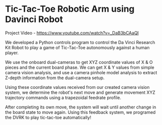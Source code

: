 # Tic-Tac-Toe Robotic Arm using Davinci Robot

Project Video - https://www.youtube.com/watch?v=_DaB3bCAaQI

We developed a Python controls program to control the Da Vinci Research Kit Robot to play a game of Tic-Tac-Toe autonomously against a human player.

We use the onboard dual-cameras to get XYZ coordinate values of X & O pieces and the current board phase. We can get X & Y values from simple camera vision analysis, and use a camera pinhole model analysis to extract Z-depth information from the dual-camera setup.

Using these coordinate values received from our created camera vision system, we determine the robot's next move and generate movement XYZ trajectory commands using a trapezoidal feedrate profile. 

After completing its own move, the system will wait until another change in the board state to move again. Using this feedback system, we programed the DVRK to play tic-tac-toe automatically!
